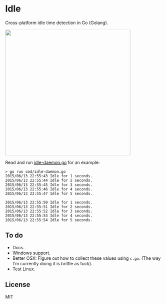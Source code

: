 Idle
=====

Cross-platform idle time detection in Go (Golang).

<img src="https://lh6.googleusercontent.com/-sm9TUtep2xs/T3R7ZCDrJVI/AAAAAAAAAKQ/jaSnMOyRJGw/w856-h1228-no/2_b%2Bdata%2Bnieznana.jpg" height="400"><br>

Read and run [idle-daemon.go](idle-daemon) for an example:

```
> go run cmd/idle-daemon.go
2015/06/13 22:55:43 Idle for 1 seconds.
2015/06/13 22:55:44 Idle for 2 seconds.
2015/06/13 22:55:45 Idle for 3 seconds.
2015/06/13 22:55:46 Idle for 4 seconds.
2015/06/13 22:55:47 Idle for 5 seconds.

2015/06/13 22:55:50 Idle for 1 seconds.
2015/06/13 22:55:51 Idle for 2 seconds.
2015/06/13 22:55:52 Idle for 3 seconds.
2015/06/13 22:55:53 Idle for 4 seconds.
2015/06/13 22:55:54 Idle for 5 seconds.
```

To do
------

* Docs.
* Windows support.
* Better OSX: Figure out how to collect these values using ```c.go```. (The way I'm currently doing it is brittle as fuck).
* Test Linux.

License
-------

MIT
